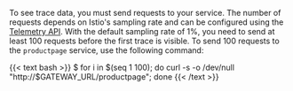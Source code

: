 ---
---
To see trace data, you must send requests to your service. The number of requests depends on Istio's sampling rate and can be configured using the [Telemetry API](/docs/tasks/observability/telemetry/). With the default sampling rate of 1%, you need to send at least 100 requests before the first trace is visible.
To send 100 requests to the `productpage` service, use the following command:

{{< text bash >}}
$ for i in $(seq 1 100); do curl -s -o /dev/null "http://$GATEWAY_URL/productpage"; done
{{< /text >}}
